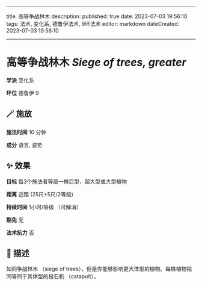 
---
title: 高等争战林木
description: 
published: true
date: 2023-07-03 19:56:10
tags: 法术, 变化系, 德鲁伊法术, 9环法术
editor: markdown
dateCreated: 2023-07-03 19:56:10

---

# **高等争战林木** *Siege of trees, greater*

**学派** 变化系 

**环位** 德鲁伊 9

## 🪄 施放

**施法时间** 10 分钟

**成分** 语言, 姿势

## ✨ 效果 

**目标** 每3个施法者等级一株巨型，超大型或大型植物 

**距离** 近距 (25尺+5尺/2等级)  

**持续时间** 1小时/等级 （可解消） 

**豁免** 无

**法术抗力** 否

## 📖 描述

如同争战林木 （siege of trees），但是你能够影响更大体型的植物。每株植物视同等同于其体型的投石机 （catapult）。
    